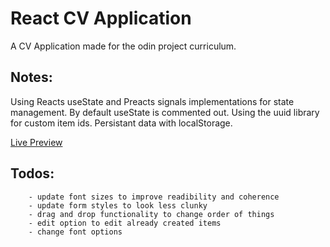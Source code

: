 # React CV Application

A CV Application made for the odin project curriculum.

## Notes:

Using Reacts useState and Preacts signals implementations for state management. By default useState is commented out.
Using the uuid library for custom item ids.
Persistant data with localStorage.

[Live Preview](https://remarkable-paprenjak-7ffb4b.netlify.app/)

## Todos:

```
    - update font sizes to improve readibility and coherence
    - update form styles to look less clunky
    - drag and drop functionality to change order of things
    - edit option to edit already created items
    - change font options

```
